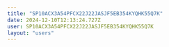 ```yaml
---
title: "SP10ACX3A54PFCX22J22JASJF5EB354KYQHK55Q7K"
date: 2024-12-10T12:13:24.727Z
user: SP10ACX3A54PFCX22J22JASJF5EB354KYQHK55Q7K
layout: "users"
---
```

    